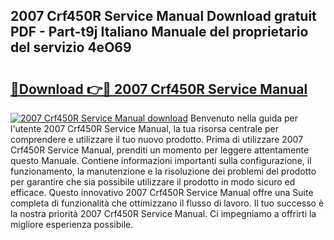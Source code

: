 ## 2007 Crf450R Service Manual Download gratuit PDF - Part-t9j Italiano Manuale del proprietario del servizio 4eO69

# <h2><a href="http://dffeiu.blite.top/?on=2007+Crf450R+Service+Manual">🔗Download 👉🔴 2007 Crf450R Service Manual</a></h2>

[![2007 Crf450R Service Manual download](https://i.imgur.com/lujVjoI.png)](http://dffeiu.blite.top/?on=2007+Crf450R+Service+Manual)
Benvenuto nella guida per l'utente 2007 Crf450R Service Manual, la tua risorsa centrale per comprendere e utilizzare il tuo nuovo prodotto. Prima di utilizzare 2007 Crf450R Service Manual, prenditi un momento per leggere attentamente questo Manuale. Contiene informazioni importanti sulla configurazione, il funzionamento, la manutenzione e la risoluzione dei problemi del prodotto per garantire che sia possibile utilizzare il prodotto in modo sicuro ed efficace. Questo innovativo 2007 Crf450R Service Manual offre una Suite completa di funzionalità che ottimizzano il flusso di lavoro. Il tuo successo è la nostra priorità 2007 Crf450R Service Manual. Ci impegniamo a offrirti la migliore esperienza possibile.
